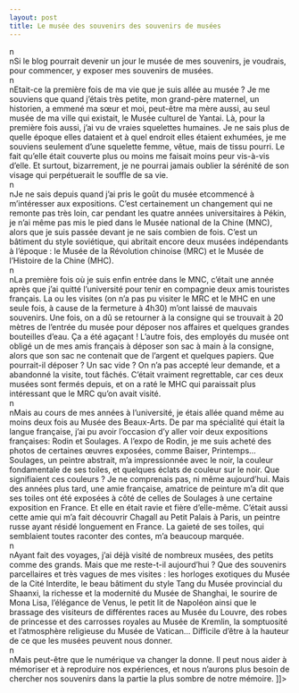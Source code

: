 ```yaml
---
layout: post
title: Le musée des souvenirs des souvenirs de musées
---
```


<p>n<br />nSi le blog pourrait devenir un jour le musée de mes souvenirs, je voudrais, pour commencer, y exposer mes souvenirs de musées.<br />n<br />nEtait-ce la première fois de ma vie que je suis allée au musée ? Je me souviens que quand j&#8217;étais très petite, mon grand-père maternel, un historien, a emmené ma sœur et moi, peut-être ma mère aussi, au seul musée de ma ville qui existait, le Musée culturel de Yantai. Là, pour la première fois aussi, j&#8217;ai vu de vraies squelettes humaines. Je ne sais plus de quelle époque elles dataient et à quel endroit elles étaient exhumées, je me souviens seulement d&#8217;une squelette femme, vêtue, mais de tissu pourri. Le fait qu&#8217;elle était couverte plus ou moins me faisait moins peur vis-à-vis d&#8217;elle. Et surtout, bizarrement, je ne pourrai jamais oublier la sérénité de son visage qui perpétuerait le souffle de sa vie.<br />n<br />nJe ne sais depuis quand j&#8217;ai pris le goût du musée etcommencé à m&#8217;intéresser aux expositions. C&#8217;est certainement un changement qui ne remonte pas très loin, car pendant les quatre années universitaires à Pékin, je n&#8217;ai même pas mis le pied dans le Musée national de la Chine (MNC), alors que je suis passée devant je ne sais combien de fois. C&#8217;est un bâtiment du style soviétique, qui abritait encore deux musées indépendants à l&#8217;époque : le Musée de la Révolution chinoise (MRC) et le Musée de l’Histoire de la Chine (MHC).<br />n<br />nLa première fois où je suis enfin entrée dans le MNC, c&#8217;était une année après que j&#8217;ai quitté l&#8217;université pour tenir en compagnie deux amis touristes français. La ou les visites (on n&#8217;a pas pu visiter le MRC et le MHC en une seule fois, à cause de la fermeture à 4h30) m&#8217;ont laissé de mauvais souvenirs. Une fois, on a dû se retourner à la consigne qui se trouvait à 20 mètres de l&#8217;entrée du musée pour déposer nos affaires et quelques grandes bouteilles d&#8217;eau. Ça a été agaçant ! L&#8217;autre fois, des employés du musée ont obligé un de mes amis français à déposer son sac à main à la consigne, alors que son sac ne contenait que de l&#8217;argent et quelques papiers. Que pourrait-il déposer ? Un sac vide ? On n&#8217;a pas accepté leur demande, et a abandonné la visite, tout fâchés. C&#8217;était vraiment regrettable, car ces deux musées sont fermés depuis, et on a raté le MHC qui paraissait plus intéressant que le MRC qu&#8217;on avait visité.<br />n<br />nMais au cours de mes années à l&#8217;université, je étais allée quand même au moins deux fois au Musée des Beaux-Arts. De par ma spécialité qui était la langue française, j&#8217;ai pu avoir l&#8217;occasion d&#8217;y aller voir deux expositions françaises: Rodin et Soulages. A l&#8217;expo de Rodin, je me suis acheté des photos de certaines œuvres exposées, comme Baiser, Printemps… Soulages, un peintre abstrait, m&#8217;a impressionnée avec le noir, la couleur fondamentale de ses toiles, et quelques éclats de couleur sur le noir. Que signifiaient ces couleurs ? Je ne comprenais pas, ni même aujourd’hui. Mais des années plus tard, une amie française, amatrice de peinture m&#8217;a dit que ses toiles ont été exposées à côté de celles de Soulages à une certaine exposition en France. Et elle en était ravie et fière d&#8217;elle-même. C&#8217;était aussi cette amie qui m&#8217;a fait découvrir Chagall au Petit Palais à Paris, un peintre russe ayant résidé longuement en France. La gaieté de ses toiles, qui semblaient toutes raconter des contes, m&#8217;a beaucoup marquée.<br />n<br />nAyant fait des voyages, j&#8217;ai déjà visité de nombreux musées, des petits comme des grands. Mais que me reste-t-il aujourd’hui ? Que des souvenirs parcellaires et très vagues de mes visites : les horloges exotiques du Musée de la Cité Interdite, le beau bâtiment du style Tang du Musée provincial du Shaanxi, la richesse et la modernité du Musée de Shanghai, le sourire de Mona Lisa, l&#8217;élégance de Venus, le petit lit de Napoléon ainsi que le brassage des visiteurs de différentes races au Musée du Louvre, des robes de princesse et des carrosses royales au Musée de Kremlin, la somptuosité et l&#8217;atmosphère religieuse du Musée de Vatican… Difficile d&#8217;être à la hauteur de ce que les musées peuvent nous donner.<br />n<br />nMais peut-être que le numérique va changer la donne. Il peut nous aider à mémoriser et à reproduire nos expériences, et nous n&#8217;aurons plus besoin de chercher nos souvenirs dans la partie la plus sombre de notre mémoire. ]]&gt;
</p>
